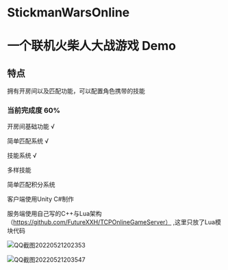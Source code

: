 # StickmanWarsOnline
# 一个联机火柴人大战游戏 Demo

## 特点
拥有开房间以及匹配功能，可以配置角色携带的技能


### 当前完成度 60%

开房间基础功能 √

简单匹配系统 √

技能系统 √

多样技能     

简单匹配积分系统 






客户端使用Unity C#制作

服务端使用自己写的C++与Lua架构（https://github.com/FutureXXH/TCPOnlineGameServer）  ,这里只放了Lua模块代码


![QQ截图20220521202353](https://user-images.githubusercontent.com/60800578/169651424-62225c61-614d-4734-9311-5b57f9d9afbf.png)



![QQ截图20220521203547](https://user-images.githubusercontent.com/60800578/169651755-d19429c9-8961-440c-ba1b-36503e94507b.png)
